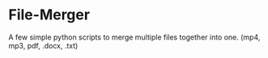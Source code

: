 # File-Merger
A few simple python scripts to merge multiple files together into one. (mp4, mp3, pdf, .docx, .txt)
